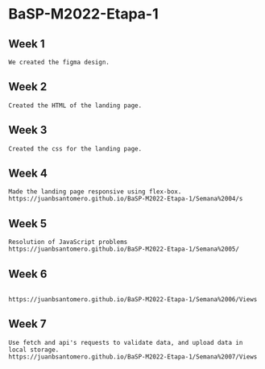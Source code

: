 # BaSP-M2022-Etapa-1
## Week 1
 ```
 We created the figma design.
 ```
## Week 2
 ```
 Created the HTML of the landing page.
 ```
## Week 3
 ```
 Created the css for the landing page.
 ```
## Week 4
 ```
 Made the landing page responsive using flex-box.
 https://juanbsantomero.github.io/BaSP-M2022-Etapa-1/Semana%2004/s
 ```
 ## Week 5
  ```
 Resolution of JavaScript problems
 https://juanbsantomero.github.io/BaSP-M2022-Etapa-1/Semana%2005/
 ```
  ## Week 6
  ```
 
 https://juanbsantomero.github.io/BaSP-M2022-Etapa-1/Semana%2006/Views
 ```
  ## Week 7
  ```
 Use fetch and api's requests to validate data, and upload data in local storage.
 https://juanbsantomero.github.io/BaSP-M2022-Etapa-1/Semana%2007/Views
  ```